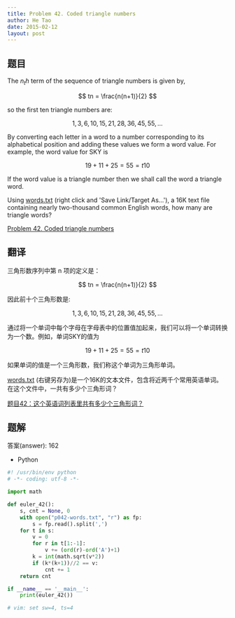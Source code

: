 ```yaml
---
title: Problem 42. Coded triangle numbers
author: He Tao
date: 2015-02-12
layout: post
---
```


## 题目

The $n_th$ term of the sequence of triangle numbers is given by,

$$ tn = \frac{n(n+1)}{2} $$

so the first ten triangle numbers are:

$$ 1, 3, 6, 10, 15, 21, 28, 36, 45, 55, \dots $$

By converting each letter in a word to a number corresponding to its alphabetical position and adding these values we form a word value. For example, the word value for SKY is

$$ 19 + 11 + 25 = 55 = t10 $$

If the word value is a triangle number then we shall call the word a triangle word.

Using [words.txt](../resource/p042-words.txt) (right click and 'Save Link/Target As...'), a 16K text file containing nearly two-thousand common English words, how many are triangle words?

[Problem 42. Coded triangle numbers](https://projecteuler.net/problem=42 "Problem 42")

## 翻译

三角形数序列中第 n 项的定义是：

$$ tn = \frac{n(n+1)}{2} $$

因此前十个三角形数是:

$$ 1, 3, 6, 10, 15, 21, 28, 36, 45, 55, \dots $$

通过将一个单词中每个字母在字母表中的位置值加起来，我们可以将一个单词转换为一个数。例如，单词SKY的值为

$$ 19 + 11 + 25 = 55 = t10 $$

如果单词的值是一个三角形数，我们称这个单词为三角形单词。

[words.txt](../resource/p042-words.txt) (右键另存为)是一个16K的文本文件，包含将近两千个常用英语单词。在这个文件中，一共有多少个三角形词？

[题目42：这个英语词列表里共有多少个三角形词？](http://pe.spiritzhang.com/index.php/2011-05-11-09-44-54/43-42 "题目42")

## 题解

答案(answer): 162

+ Python

~~~python
#! /usr/bin/env python
# -*- coding: utf-8 -*-

import math

def euler_42():
    s, cnt = None, 0
    with open("p042-words.txt", "r") as fp:
        s = fp.read().split(',')
    for t in s:
        v = 0
        for r in t[1:-1]:
            v += (ord(r)-ord('A')+1)
        k = int(math.sqrt(v*2))
        if (k*(k+1))//2 == v:
            cnt += 1
    return cnt

if __name__ == '__main__':
    print(euler_42())

# vim: set sw=4, ts=4
~~~
